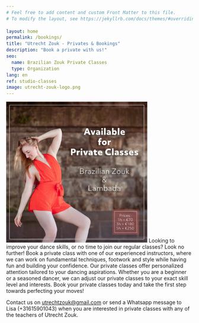 ```yaml
---
# Feel free to add content and custom Front Matter to this file.
# To modify the layout, see https://jekyllrb.com/docs/themes/#overriding-theme-defaults

layout: home
permalink: /bookings/
title: "Utrecht Zouk - Privates & Bookings"
description: "Book a private with us!"
seo:
  name: Brazilian Zouk Private Classes
  type: Organization
lang: en
ref: studio-classes
image: utrecht-zouk-logo.png
---
```


<picture>
<img
alt='Available for Private Classes & Bookings'
src='/available-for-private-classes.jpg'
height='381px'
/>
</picture>
Looking to improve your dance skills,
or no time to join our regular classes?
Look no further!
Book a private class with one of our experienced instructors,
where we can work on fundamental techniques,
footwork and style while having fun and building your confidence.
Our private classes offer personalized attention tailored to your dancing aspirations.
Whether you are a beginner or a seasoned dancer,
we can adjust our private classes to your exact skill level and interests.
Book your private classes today and take the first step towards perfecting your moves!

Contact us on utrechtzouk@gmail.com
or send a Whatsapp message to Lisa (+31615901043)
when you are interested in private classes with any of the teachers of Utrecht Zouk.
